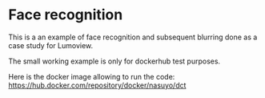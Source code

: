 # Face recognition
This is a an example of face recognition and subsequent blurring done as a case study for Lumoview. 

The small working example is only for dockerhub test purposes.

Here is the docker image allowing to run the code: https://hub.docker.com/repository/docker/nasuyo/dct
